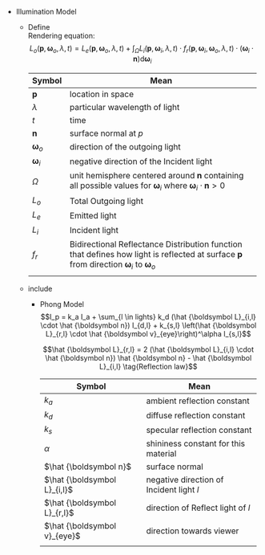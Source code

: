 
* Illumination Model
  - Define  
    Rendering equation:
    $$L_o(\boldsymbol p, \boldsymbol \omega_o, \lambda, t) = L_e(\boldsymbol p, \boldsymbol \omega_o, \lambda, t) + \int_\Omega L_i(\boldsymbol p, \boldsymbol \omega_i, \lambda, t) \cdot f_r(\boldsymbol p, \boldsymbol \omega_i, \boldsymbol \omega_o, \lambda, t) \cdot (\boldsymbol \omega_i \cdot \boldsymbol n) \mathrm d \boldsymbol \omega_i$$

    |Symbol|Mean|
    |---|---|
    | $\boldsymbol p$ | location in space |
    | $\lambda$ | particular wavelength of light |
    | $t$ | time |
    | $\boldsymbol n$ |surface normal at $p$|
    | $\boldsymbol \omega_o$ |direction of the outgoing light|
    | $\boldsymbol \omega_i$ |negative direction of the Incident light|
    | $\Omega$ |unit hemisphere centered around $\boldsymbol n$ containing all possible values for $\boldsymbol \omega_i$ where $\boldsymbol \omega_i \cdot \boldsymbol n > 0$|
    | $L_o$ |Total Outgoing light|
    | $L_e$ |Emitted light|
    | $L_i$ |Incident light|
    | $f_r$ |Bidirectional Reflectance Distribution function that defines how light is reflected at surface $\boldsymbol p$ from direction $\boldsymbol \omega_i$ to $\boldsymbol \omega_o$|
    |||


  - include 
    * Phong Model
      $$I_p = k_a I_a + \sum_{l \in lights} k_d (\hat {\boldsymbol L}_{i,l} \cdot \hat {\boldsymbol n}) I_{d,l} + k_{s,l} \left(\hat {\boldsymbol L}_{r,l} \cdot \hat {\boldsymbol v}_{eye}\right)^\alpha I_{s,l}$$

      $$\hat {\boldsymbol L}_{r,l} = 2 (\hat {\boldsymbol L}_{i,l} \cdot \hat {\boldsymbol n}) \hat {\boldsymbol n} - \hat {\boldsymbol L}_{i,l}  \tag{Reflection law}$$

      |Symbol|Mean|
      |---|---|
      | $k_a$ | ambient reflection constant |
      | $k_d$ | diffuse reflection constant |
      | $k_s$ | specular reflection constant |
      | $\alpha$ | shininess constant for this material |
      | $\hat {\boldsymbol n}$ | surface normal |
      | $\hat {\boldsymbol L}_{i,l}$ | negative direction of Incident light $l$ |
      | $\hat {\boldsymbol L}_{r,l}$ | direction of Reflect light of $l$ |
      | $\hat {\boldsymbol v}_{eye}$ | direction towards viewer |
      |||
      